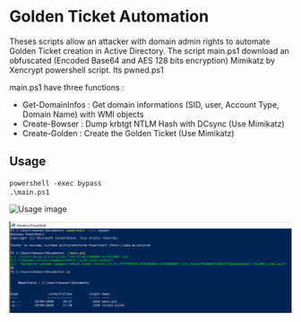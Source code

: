 # Golden Ticket Automation

Theses scripts allow an attacker with domain admin rights to automate Golden Ticket creation in Active Directory.
The script main.ps1 download an obfuscated (Encoded Base64 and AES 128 bits encryption) Mimikatz by Xencrypt powershell script. Its pwned.ps1

main.ps1 have three functions :
 - Get-DomainInfos : Get domain informations (SID, user, Account Type, Domain Name) with WMI objects
 - Create-Bowser : Dump krbtgt NTLM Hash with DCsync (Use Mimikatz)
 - Create-Golden : Create the Golden Ticket (Use Mimikatz)


## Usage

    powershell -exec bypass
    .\main.ps1
  
![Usage image](https://github.com/p0sql/INTECH/tree/master/GoldenTicket_Automation/image/usage.png?raw=true)
<p align="center">
  <img src="https://raw.githubusercontent.com/p0sql/INTECH/master/GoldenTicket_Automation/image/usage.png">
</p>
